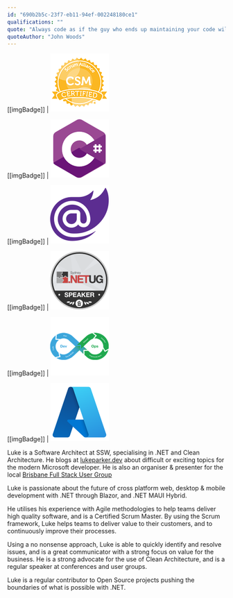 ```yaml
---
id: "690b2b5c-23f7-eb11-94ef-002248180ce1"
qualifications: ""
quote: "Always code as if the guy who ends up maintaining your code will be a violent psychopath who knows where you live"
quoteAuthor: "John Woods"
---
```


[[imgBadge]]
| ![CSM_Badge](../badges/Certification-scrumalliance-master.png)

[[imgBadge]]
| ![C#](../badges/Developer-c-sharp.png)

[[imgBadge]]
| ![Blazor](../badges/Developer-blazor.png)

[[imgBadge]]
| ![User Group Presenter](../badges/Event-ug-sydney.png)

[[imgBadge]]
| ![Dev Ops](../badges/Developer-devops.png)

[[imgBadge]]
| ![Azure](../badges/Business-microsoft-azure.png)


Luke is a Software Architect at SSW, specialising in .NET and Clean Architecture. He blogs at [lukeparker.dev](https://lukeparker.dev) about difficult or exciting topics for the modern Microsoft developer. He is also an organiser & presenter for the local [Brisbane Full Stack User Group](https://www.ssw.com.au/ssw/NETUG/Brisbane.aspx)

Luke is passionate about the future of cross platform web, desktop & mobile development with .NET through Blazor, and .NET MAUI Hybrid.

He utilises his experience with Agile methodologies to help teams deliver high quality software, and is a Certified Scrum Master. By using the Scrum framework, Luke helps teams to deliver value to their customers, and to continuously improve their processes.

Using a no nonsense approach, Luke is able to quickly identify and resolve issues, and is a great communicator with a strong focus on value for the business. He is a strong advocate for the use of Clean Architecture, and is a regular speaker at conferences and user groups.

Luke is a regular contributor to Open Source projects pushing the boundaries of what is possible with .NET.